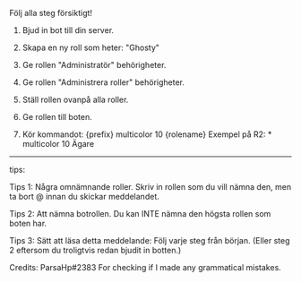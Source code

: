 Följ alla steg försiktigt!

1. Bjud in bot till din server.

2. Skapa en ny roll som heter: "Ghosty"

3. Ge rollen "Administratör" behörigheter.

4. Ge rollen "Administrera roller" behörigheter.

5. Ställ rollen ovanpå alla roller.

6. Ge rollen till boten.

7. Kör kommandot: {prefix} multicolor 10 {rolename}
Exempel på R2: * multicolor 10 Ägare

-------------------------------------------------- ------
tips:

Tips 1: Några omnämnande roller.
Skriv in rollen som du vill nämna den, men ta bort @ innan du skickar meddelandet.

Tips 2: Att nämna botrollen.
Du kan INTE nämna den högsta rollen som boten har.

Tips 3: Sätt att läsa detta meddelande:
Följ varje steg från början. (Eller steg 2 eftersom du troligtvis redan bjudit in botten.)

Credits:
ParsaHp#2383
	For checking if I made any grammatical mistakes.
